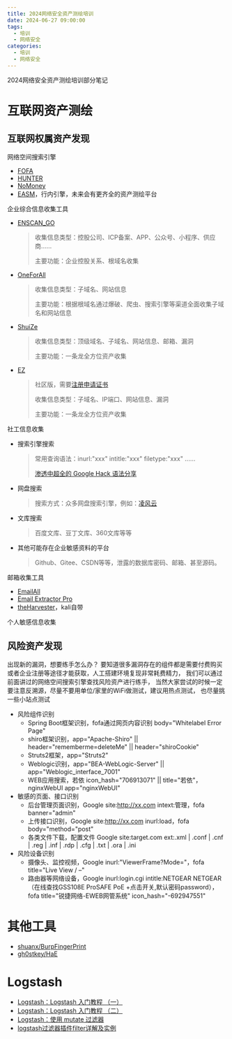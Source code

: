 ```yaml
---
title: 2024网络安全资产测绘培训
date: 2024-06-27 09:00:00
tags:
  - 培训
  - 网络安全
categories:
  - 培训
  - 网络安全
---
```


2024网络安全资产测绘培训部分笔记

<!-- more -->

# 互联网资产测绘

## 互联网权属资产发现

网络空间搜索引擎

- [FOFA](https://fofa.info/)
- [HUNTER](https://hunter.qianxin.com/)
- [NoMoney](https://github.com/H-Limbus/NoMoney)
- [EASM](#互联网权属资产发现)，行内引擎，未来会有更齐全的资产测绘平台

企业综合信息收集工具

- [ENSCAN_GO](https://github.com/wgpsec/ENScan_GO)
  > 收集信息类型：控股公司、ICP备案、APP、公众号、小程序、供应商......
  >
  > 主要功能：企业控股关系、根域名收集
- [OneForAll](https://github.com/shmilylty/OneForAll)
  > 收集信息类型：子域名、网站信息
  >
  > 主要功能：根据根域名通过爆破、爬虫、搜索引擎等渠道全面收集子域名和网站信息
- [ShuiZe](https://github.com/0x727/ShuiZe_0x727)
  > 收集信息类型：顶级域名、子域名、网站信息、邮箱、漏洞
  >
  > 主要功能：一条龙全方位资产收集
- [EZ](https://github.com/m-sec-org/EZ/)
  > 社区版，需要[注册申请证书](https://msec.nsfocus.com/auth/register)
  >
  > 收集信息类型：子域名、IP端口、网站信息、漏洞
  >
  > 主要功能：一条龙全方位资产收集

社工信息收集

- 搜索引擎搜索
  > 常用查询语法：inurl:"xxx" intitle:"xxx" filetype:"xxx" ......
  >
  > [渗透中超全的 Google Hack 语法分享](https://clarkqwq.top/archives/shen-tou-zhong-chao-quan-de-googlehack-yu-fa-fen-xiang)
- 网盘搜索
  > 搜索方式：众多网盘搜索引擎，例如：[凌风云](https://www.lingfengyun.com/)
- 文库搜索
  > 百度文库、豆丁文库、360文库等等
- 其他可能存在企业敏感资料的平台
  > Github、Gitee、CSDN等等，泄露的数据库密码、邮箱、甚至源码。

邮箱收集工具

- [EmailAll](https://github.com/Taonn/EmailAll)
- [Email Extractor Pro](https://www.emailgrabber.net/go/download)
- [theHarvester](https://github.com/laramies/theHarvester)，kali自带

个人敏感信息收集

## 风险资产发现

出现新的漏洞，想要练手怎么办？
要知道很多漏洞存在的组件都是需要付费购买或者企业注册等途径才能获取，人工搭建环境复现非常耗费精力，
我们可以通过前面讲过的网络空间搜索引擎查找风险资产进行练手，
当然大家尝试的时候一定要注意反溯源，尽量不要用单位/家里的WiFi做测试，建议用热点测试，
也尽量挑一些小站点测试

- 风险组件识别
  - Spring Boot框架识别，fofa通过网页内容识别 body="Whitelabel Error Page"
  - shiro框架识别，app="Apache-Shiro" || header="rememberme=deleteMe" || header="shiroCookie"
  - Struts2框架，app="Struts2"
  - Weblogic识别，app="BEA-WebLogic-Server" ||  app="Weblogic_interface_7001"
  - WEB应用搜索，若依 icon_hash="706913071" || title="若依"，nginxWebUI app="nginxWebUI"
- 敏感的页面、接口识别
  - 后台管理页面识别，Google site:http://xx.com intext:管理，fofa banner="admin"
  - 上传接口识别，Google site:http://xx.com inurl:load，fofa body="method=\"post\"
  - 各类文件下载，配置文件 Google site:target.com ext:.xml | .conf | .cnf | .reg | .inf | .rdp | .cfg | .txt | .ora | .ini
- 风险设备识别
  - 摄像头、监控视频，Google inurl:"ViewerFrame?Mode="，fofa title="Live View / –"
  - 路由器等网络设备，Google inurl:login.cgi intitle:NETGEAR NETGEAR （在线查找GSS108E ProSAFE PoE +点击开关,默认密码password），fofa title="锐捷网络-EWEB网管系统" icon_hash="-692947551"

# 其他工具

- [shuanx/BurpFingerPrint](https://github.com/shuanx/BurpFingerPrint)
- [gh0stkey/HaE](https://github.com/gh0stkey/HaE)

# Logstash

- [Logstash：Logstash 入门教程 （一）](https://blog.csdn.net/UbuntuTouch/article/details/105973985)
- [Logstash：Logstash 入门教程 （二）](https://elasticstack.blog.csdn.net/article/details/105979677)
- [Logstash：使用 mutate 过滤器](https://elasticstack.blog.csdn.net/article/details/106466873)
- [logstash过滤器插件filter详解及实例](https://www.cnblogs.com/FengGeBlog/p/10305318.html)
